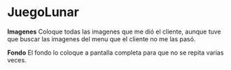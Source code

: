# JuegoLunar

**Imagenes**
Coloque todas las imagenes que me dió el cliente, aunque tuve que buscar las imagenes del menu que el cliente no me las pasó.

**Fondo**
El fondo lo coloque a pantalla completa para que no se repita varias veces.

